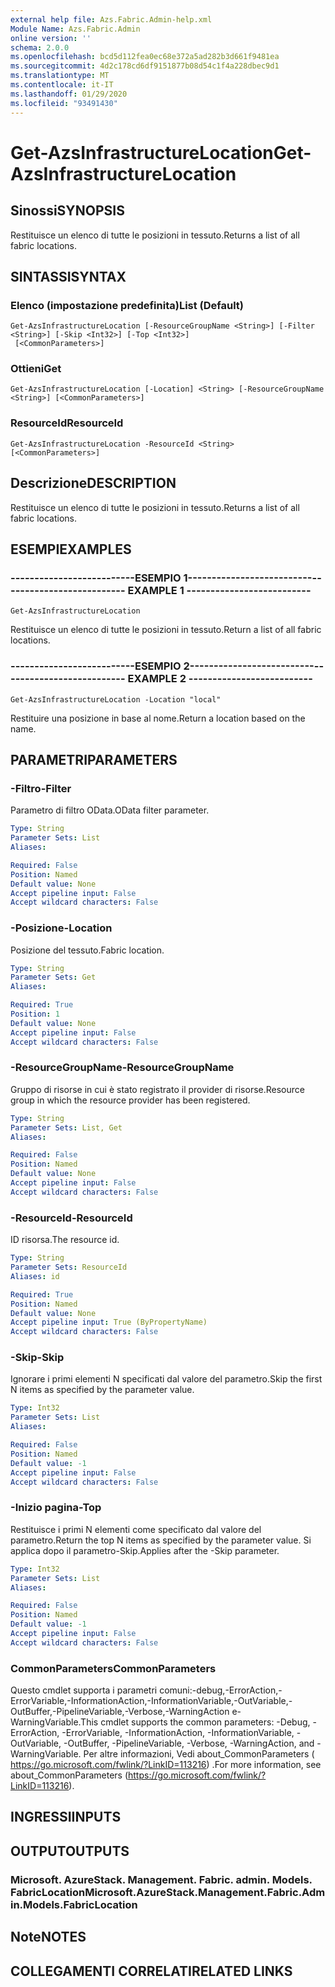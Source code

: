 ```yaml
---
external help file: Azs.Fabric.Admin-help.xml
Module Name: Azs.Fabric.Admin
online version: ''
schema: 2.0.0
ms.openlocfilehash: bcd5d112fea0ec68e372a5ad282b3d661f9481ea
ms.sourcegitcommit: 4d2c178cd6df9151877b08d54c1f4a228dbec9d1
ms.translationtype: MT
ms.contentlocale: it-IT
ms.lasthandoff: 01/29/2020
ms.locfileid: "93491430"
---
```

# <span data-ttu-id="e45c1-101">Get-AzsInfrastructureLocation</span><span class="sxs-lookup"><span data-stu-id="e45c1-101">Get-AzsInfrastructureLocation</span></span>

## <span data-ttu-id="e45c1-102">Sinossi</span><span class="sxs-lookup"><span data-stu-id="e45c1-102">SYNOPSIS</span></span>
<span data-ttu-id="e45c1-103">Restituisce un elenco di tutte le posizioni in tessuto.</span><span class="sxs-lookup"><span data-stu-id="e45c1-103">Returns a list of all fabric locations.</span></span>

## <span data-ttu-id="e45c1-104">SINTASSI</span><span class="sxs-lookup"><span data-stu-id="e45c1-104">SYNTAX</span></span>

### <span data-ttu-id="e45c1-105">Elenco (impostazione predefinita)</span><span class="sxs-lookup"><span data-stu-id="e45c1-105">List (Default)</span></span>
```
Get-AzsInfrastructureLocation [-ResourceGroupName <String>] [-Filter <String>] [-Skip <Int32>] [-Top <Int32>]
 [<CommonParameters>]
```

### <span data-ttu-id="e45c1-106">Ottieni</span><span class="sxs-lookup"><span data-stu-id="e45c1-106">Get</span></span>
```
Get-AzsInfrastructureLocation [-Location] <String> [-ResourceGroupName <String>] [<CommonParameters>]
```

### <span data-ttu-id="e45c1-107">ResourceId</span><span class="sxs-lookup"><span data-stu-id="e45c1-107">ResourceId</span></span>
```
Get-AzsInfrastructureLocation -ResourceId <String> [<CommonParameters>]
```

## <span data-ttu-id="e45c1-108">Descrizione</span><span class="sxs-lookup"><span data-stu-id="e45c1-108">DESCRIPTION</span></span>
<span data-ttu-id="e45c1-109">Restituisce un elenco di tutte le posizioni in tessuto.</span><span class="sxs-lookup"><span data-stu-id="e45c1-109">Returns a list of all fabric locations.</span></span>

## <span data-ttu-id="e45c1-110">ESEMPI</span><span class="sxs-lookup"><span data-stu-id="e45c1-110">EXAMPLES</span></span>

### <span data-ttu-id="e45c1-111">--------------------------ESEMPIO 1--------------------------</span><span class="sxs-lookup"><span data-stu-id="e45c1-111">-------------------------- EXAMPLE 1 --------------------------</span></span>
```
Get-AzsInfrastructureLocation
```

<span data-ttu-id="e45c1-112">Restituisce un elenco di tutte le posizioni in tessuto.</span><span class="sxs-lookup"><span data-stu-id="e45c1-112">Return a list of all fabric locations.</span></span>

### <span data-ttu-id="e45c1-113">--------------------------ESEMPIO 2--------------------------</span><span class="sxs-lookup"><span data-stu-id="e45c1-113">-------------------------- EXAMPLE 2 --------------------------</span></span>
```
Get-AzsInfrastructureLocation -Location "local"
```

<span data-ttu-id="e45c1-114">Restituire una posizione in base al nome.</span><span class="sxs-lookup"><span data-stu-id="e45c1-114">Return a location based on the name.</span></span>

## <span data-ttu-id="e45c1-115">PARAMETRI</span><span class="sxs-lookup"><span data-stu-id="e45c1-115">PARAMETERS</span></span>

### <span data-ttu-id="e45c1-116">-Filtro</span><span class="sxs-lookup"><span data-stu-id="e45c1-116">-Filter</span></span>
<span data-ttu-id="e45c1-117">Parametro di filtro OData.</span><span class="sxs-lookup"><span data-stu-id="e45c1-117">OData filter parameter.</span></span>

```yaml
Type: String
Parameter Sets: List
Aliases: 

Required: False
Position: Named
Default value: None
Accept pipeline input: False
Accept wildcard characters: False
```

### <span data-ttu-id="e45c1-118">-Posizione</span><span class="sxs-lookup"><span data-stu-id="e45c1-118">-Location</span></span>
<span data-ttu-id="e45c1-119">Posizione del tessuto.</span><span class="sxs-lookup"><span data-stu-id="e45c1-119">Fabric location.</span></span>

```yaml
Type: String
Parameter Sets: Get
Aliases: 

Required: True
Position: 1
Default value: None
Accept pipeline input: False
Accept wildcard characters: False
```

### <span data-ttu-id="e45c1-120">-ResourceGroupName</span><span class="sxs-lookup"><span data-stu-id="e45c1-120">-ResourceGroupName</span></span>
<span data-ttu-id="e45c1-121">Gruppo di risorse in cui è stato registrato il provider di risorse.</span><span class="sxs-lookup"><span data-stu-id="e45c1-121">Resource group in which the resource provider has been registered.</span></span>

```yaml
Type: String
Parameter Sets: List, Get
Aliases: 

Required: False
Position: Named
Default value: None
Accept pipeline input: False
Accept wildcard characters: False
```

### <span data-ttu-id="e45c1-122">-ResourceId</span><span class="sxs-lookup"><span data-stu-id="e45c1-122">-ResourceId</span></span>
<span data-ttu-id="e45c1-123">ID risorsa.</span><span class="sxs-lookup"><span data-stu-id="e45c1-123">The resource id.</span></span>

```yaml
Type: String
Parameter Sets: ResourceId
Aliases: id

Required: True
Position: Named
Default value: None
Accept pipeline input: True (ByPropertyName)
Accept wildcard characters: False
```

### <span data-ttu-id="e45c1-124">-Skip</span><span class="sxs-lookup"><span data-stu-id="e45c1-124">-Skip</span></span>
<span data-ttu-id="e45c1-125">Ignorare i primi elementi N specificati dal valore del parametro.</span><span class="sxs-lookup"><span data-stu-id="e45c1-125">Skip the first N items as specified by the parameter value.</span></span>

```yaml
Type: Int32
Parameter Sets: List
Aliases: 

Required: False
Position: Named
Default value: -1
Accept pipeline input: False
Accept wildcard characters: False
```

### <span data-ttu-id="e45c1-126">-Inizio pagina</span><span class="sxs-lookup"><span data-stu-id="e45c1-126">-Top</span></span>
<span data-ttu-id="e45c1-127">Restituisce i primi N elementi come specificato dal valore del parametro.</span><span class="sxs-lookup"><span data-stu-id="e45c1-127">Return the top N items as specified by the parameter value.</span></span>
<span data-ttu-id="e45c1-128">Si applica dopo il parametro-Skip.</span><span class="sxs-lookup"><span data-stu-id="e45c1-128">Applies after the -Skip parameter.</span></span>

```yaml
Type: Int32
Parameter Sets: List
Aliases: 

Required: False
Position: Named
Default value: -1
Accept pipeline input: False
Accept wildcard characters: False
```

### <span data-ttu-id="e45c1-129">CommonParameters</span><span class="sxs-lookup"><span data-stu-id="e45c1-129">CommonParameters</span></span>
<span data-ttu-id="e45c1-130">Questo cmdlet supporta i parametri comuni:-debug,-ErrorAction,-ErrorVariable,-InformationAction,-InformationVariable,-OutVariable,-OutBuffer,-PipelineVariable,-Verbose,-WarningAction e-WarningVariable.</span><span class="sxs-lookup"><span data-stu-id="e45c1-130">This cmdlet supports the common parameters: -Debug, -ErrorAction, -ErrorVariable, -InformationAction, -InformationVariable, -OutVariable, -OutBuffer, -PipelineVariable, -Verbose, -WarningAction, and -WarningVariable.</span></span> <span data-ttu-id="e45c1-131">Per altre informazioni, Vedi about_CommonParameters ( https://go.microsoft.com/fwlink/?LinkID=113216) .</span><span class="sxs-lookup"><span data-stu-id="e45c1-131">For more information, see about_CommonParameters (https://go.microsoft.com/fwlink/?LinkID=113216).</span></span>

## <span data-ttu-id="e45c1-132">INGRESSI</span><span class="sxs-lookup"><span data-stu-id="e45c1-132">INPUTS</span></span>

## <span data-ttu-id="e45c1-133">OUTPUT</span><span class="sxs-lookup"><span data-stu-id="e45c1-133">OUTPUTS</span></span>

### <span data-ttu-id="e45c1-134">Microsoft. AzureStack. Management. Fabric. admin. Models. FabricLocation</span><span class="sxs-lookup"><span data-stu-id="e45c1-134">Microsoft.AzureStack.Management.Fabric.Admin.Models.FabricLocation</span></span>

## <span data-ttu-id="e45c1-135">Note</span><span class="sxs-lookup"><span data-stu-id="e45c1-135">NOTES</span></span>

## <span data-ttu-id="e45c1-136">COLLEGAMENTI CORRELATI</span><span class="sxs-lookup"><span data-stu-id="e45c1-136">RELATED LINKS</span></span>

